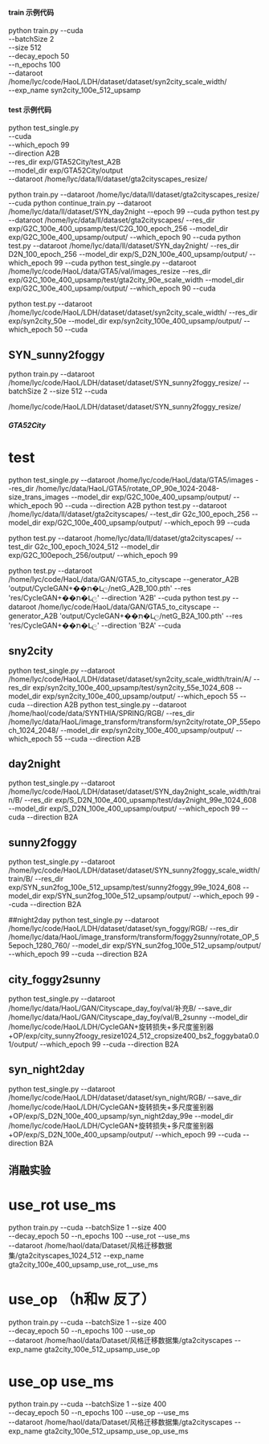 #### train 示例代码 ##
python train.py --cuda \
--batchSize 2 \
--size 512 \
--decay_epoch 50 \
--n_epochs 100 \
--dataroot /home/lyc/code/HaoL/LDH/dataset/dataset/syn2city_scale_width/ \
--exp_name syn2city_100e_512_upsamp


#### test 示例代码 ##
python test_single.py \
--cuda \
--which_epoch 99 \
--direction A2B \
--res_dir exp/GTA52City/test_A2B \
--model_dir exp/GTA52City/output \
--dataroot /home/lyc/data/ll/dataset/gta2cityscapes_resize/



python train.py --dataroot /home/lyc/data/ll/dataset/gta2cityscapes_resize/ --cuda
python continue_train.py --dataroot /home/lyc/data/ll/dataset/SYN_day2night --epoch 99 --cuda
python test.py --dataroot /home/lyc/data/ll/dataset/gta2cityscapes/ --res_dir exp/G2C_100e_400_upsamp/test/C2G_100_epoch_256 --model_dir exp/G2C_100e_400_upsamp/output/ --which_epoch 90 --cuda
python test.py --dataroot /home/lyc/data/ll/dataset/SYN_day2night/ --res_dir D2N_100_epoch_256 --model_dir exp/S_D2N_100e_400_upsamp/output/ --which_epoch 99 --cuda
python test_single.py --dataroot /home/lyc/code/HaoL/data/GTA5/val/images_resize --res_dir exp/G2C_100e_400_upsamp/test/gta2city_90e_scale_width --model_dir exp/G2C_100e_400_upsamp/output/ --which_epoch 90 --cuda

python test.py --dataroot /home/lyc/code/HaoL/LDH/dataset/dataset/syn2city_scale_width/ --res_dir exp/syn2city_50e --model_dir exp/syn2city_100e_400_upsamp/output/ --which_epoch 50 --cuda

##  SYN_sunny2foggy
python train.py --dataroot /home/lyc/code/HaoL/LDH/dataset/dataset/SYN_sunny2foggy_resize/ --batchSize 2  --size 512 --cuda

/home/lyc/code/HaoL/LDH/dataset/dataset/SYN_sunny2foggy_resize/



##### GTA52City
# test
python test_single.py --dataroot /home/lyc/code/HaoL/data/GTA5/images --res_dir /home/lyc/data/HaoL/GTA5/rotate_OP_90e_1024-2048-size_trans_images --model_dir exp/G2C_100e_400_upsamp/output/ --which_epoch 90 --cuda --direction A2B
python test.py --dataroot /home/lyc/data/ll/dataset/gta2cityscapes/ --test_dir G2c_100_epoch_256 --model_dir exp/G2C_100e_400_upsamp/output/ --which_epoch 99 --cuda

python test.py --dataroot /home/lyc/data/ll/dataset/gta2cityscapes/ --test_dir G2c_100_epoch_1024_512 --model_dir exp/G2C_100epoch_256/output/ --which_epoch 99


python test.py --dataroot /home/lyc/code/HaoL/data/GAN/GTA5_to_cityscape --generator_A2B 'output/CycleGAN+��ת�Լල/netG_A2B_100.pth'  --res 'res/CycleGAN+��ת�Լල' --direction  'A2B' --cuda
python test.py --dataroot /home/lyc/code/HaoL/data/GAN/GTA5_to_cityscape --generator_A2B 'output/CycleGAN+��ת�Լල/netG_B2A_100.pth'  --res 'res/CycleGAN+��ת�Լල' --direction  'B2A' --cuda

## sny2city
python test_single.py --dataroot /home/lyc/code/HaoL/LDH/dataset/dataset/syn2city_scale_width/train/A/ --res_dir exp/syn2city_100e_400_upsamp/test/syn2city_55e_1024_608 --model_dir exp/syn2city_100e_400_upsamp/output/ --which_epoch 55 --cuda --direction A2B
python test_single.py --dataroot /home/haol/code/data/SYNTHIA/SPRING/RGB/ --res_dir /home/lyc/data/HaoL/image_transform/transform/syn2city/rotate_OP_55epoch_1024_2048/ --model_dir exp/syn2city_100e_400_upsamp/output/ --which_epoch 55 --cuda --direction A2B
## day2night
python test_single.py --dataroot /home/lyc/code/HaoL/LDH/dataset/dataset/SYN_day2night_scale_width/train/B/ --res_dir exp/S_D2N_100e_400_upsamp/test/day2night_99e_1024_608 --model_dir exp/S_D2N_100e_400_upsamp/output/ --which_epoch 99 --cuda --direction B2A
## sunny2foggy
python test_single.py --dataroot /home/lyc/code/HaoL/LDH/dataset/dataset/SYN_sunny2foggy_scale_width/train/B/ --res_dir exp/SYN_sun2fog_100e_512_upsamp/test/sunny2foggy_99e_1024_608 --model_dir exp/SYN_sun2fog_100e_512_upsamp/output/ --which_epoch 99 --cuda --direction B2A

##night2day
python test_single.py --dataroot /home/lyc/code/HaoL/LDH/dataset/dataset/syn_foggy/RGB/ --res_dir /home/lyc/data/HaoL/image_transform/transform/foggy2sunny/rotate_OP_55epoch_1280_760/ --model_dir exp/SYN_sun2fog_100e_512_upsamp/output/ --which_epoch 99 --cuda --direction B2A

## city_foggy2sunny
python test_single.py --dataroot /home/lyc/data/HaoL/GAN/Cityscape_day_foy/val/补充B/ --save_dir /home/lyc/data/HaoL/GAN/Cityscape_day_foy/val/B_2sunny --model_dir /home/lyc/code/HaoL/LDH/CycleGAN+旋转损失+多尺度鉴别器+OP/exp/city_sunny2foogy_resize1024_512_cropsize400_bs2_foggybata0.01/output/ --which_epoch 99 --cuda --direction B2A
## syn_night2day
python test_single.py --dataroot /home/lyc/code/HaoL/LDH/dataset/dataset/syn_night/RGB/ --save_dir /home/lyc/code/HaoL/LDH/CycleGAN+旋转损失+多尺度鉴别器+OP/exp/S_D2N_100e_400_upsamp/syn_night2day_99e --model_dir /home/lyc/code/HaoL/LDH/CycleGAN+旋转损失+多尺度鉴别器+OP/exp/S_D2N_100e_400_upsamp/output/ --which_epoch 99 --cuda --direction B2A


## 消融实验

# use_rot use_ms
python train.py --cuda --batchSize 1 --size 400 \
--decay_epoch 50 --n_epochs 100 --use_rot --use_ms \
--dataroot /home/haol/data/Dataset/风格迁移数据集/gta2cityscapes_1024_512 --exp_name gta2city_100e_400_upsamp_use_rot__use_ms

# use_op （h和w 反了）
python train.py --cuda --batchSize 1 --size 400 \
--decay_epoch 50 --n_epochs 100 --use_op \
--dataroot /home/haol/data/Dataset/风格迁移数据集/gta2cityscapes --exp_name gta2city_100e_512_upsamp_use_op

# use_op use_ms
python train.py --cuda --batchSize 1 --size 400 \
--decay_epoch 50 --n_epochs 100 --use_op --use_ms \
--dataroot /home/haol/data/Dataset/风格迁移数据集/gta2cityscapes --exp_name gta2city_100e_512_upsamp_use_op_use_ms